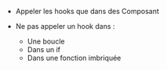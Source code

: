 - Appeler les hooks que dans des Composant

- Ne pas appeler un hook dans :
  - Une boucle
  - Dans un if
  - Dans une fonction imbriquée
